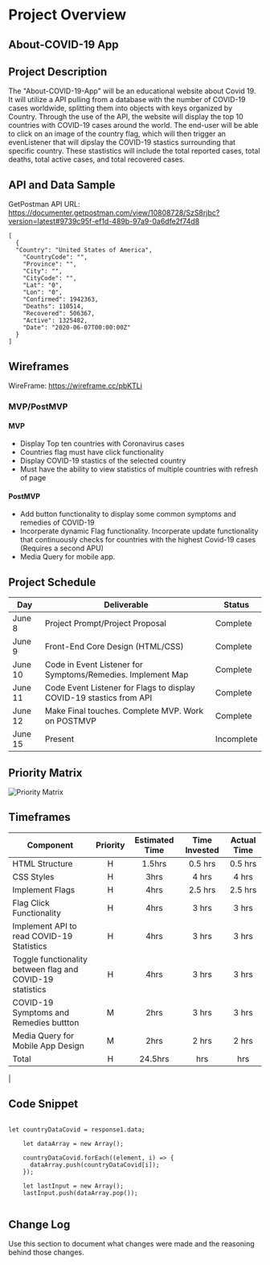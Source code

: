 # Project Overview

## About-COVID-19 App

## Project Description

The "About-COVID-19-App" will be an educational website about Covid 19. It will utilize a API pulling from a database with the number of COVID-19 cases worldwide, splitting them into objects with keys organized by Country. Through the use of the API, the website will display the top 10 countries with COVID-19 cases around the world. The end-user will be able to click on an image of the country flag, which will then trigger an evenListener that will dipslay the COVID-19 stastics surrounding that specific country. These stastistics  will include the total reported cases, total deaths, total active cases, and total recovered cases.

## API and Data Sample

GetPostman API URL: https://documenter.getpostman.com/view/10808728/SzS8rjbc?version=latest#9739c95f-ef1d-489b-97a9-0a6dfe2f74d8

```
[
  {
  "Country": "United States of America",
    "CountryCode": "",
    "Province": "",
    "City": "",
    "CityCode": "",
    "Lat": "0",
    "Lon": "0",
    "Confirmed": 1942363,
    "Deaths": 110514,
    "Recovered": 506367,
    "Active": 1325482,
    "Date": "2020-06-07T00:00:00Z"
  }
]

```

## Wireframes
WireFrame: https://wireframe.cc/pbKTLi

### MVP/PostMVP

#### MVP 

- Display Top ten countries with Coronavirus cases
- Countries flag must have click functionality
- Display COVID-19 stastics of the selected country
- Must have the ability to view statistics of multiple countries with refresh of page

#### PostMVP 

-  Add button functionality to display some common symptoms and remedies of COVID-19
- Incorperate dynamic Flag functionality. Incorperate update functionality that continuously checks for countries with the highest Covid-19 cases (Requires a second APU)
- Media Query for mobile app.

## Project Schedule

|  Day | Deliverable | Status
|---|---| ---|
|June 8| Project Prompt/Project Proposal | Complete
|June 9| Front-End Core Design (HTML/CSS) | Complete
|June 10| Code in Event Listener for Symptoms/Remedies. Implement Map| Complete
|June 11| Code Event Listener for Flags to display COVID-19 stastics from API| Complete
|June 12| Make Final touches. Complete MVP. Work on POSTMVP | Complete
|June 15| Present | Incomplete

## Priority Matrix
![Priority Matrix](https://git.generalassemb.ly/zkhan14/About-Covid19-App/blob/master/Priority%20matrix.jpg)

## Timeframes

| Component | Priority | Estimated Time | Time Invested | Actual Time |
| --- | :---: |  :---: | :---: | :---: |
| HTML Structure | H | 1.5hrs| 0.5 hrs  | 0.5 hrs |
| CSS Styles| H | 3hrs| 4 hrs | 4 hrs  |
| Implement Flags | H | 4hrs| 2.5 hrs | 2.5 hrs|
| Flag Click Functionality| H | 4hrs| 3 hrs | 3 hrs|
| Implement API to read COVID-19 Statistics| H | 4hrs| 3 hrs| 3 hrs |
| Toggle functionality between flag and COVID-19 statistics | H | 4hrs | 3 hrs | 3 hrs|
| COVID-19 Symptoms and Remedies buttton | M | 2hrs | 3 hrs | 3 hrs|
| Media Query for Mobile App Design | M | 2hrs | 2 hrs| 2 hrs|
| Total | H | 24.5hrs| hrs | hrs |
|

## Code Snippet
```

let countryDataCovid = response1.data;

    let dataArray = new Array();

    countryDataCovid.forEach((element, i) => {
      dataArray.push(countryDataCovid[i]);
    });

    let lastInput = new Array();
    lastInput.push(dataArray.pop());  
    
 ```


## Change Log
 Use this section to document what changes were made and the reasoning behind those changes.

